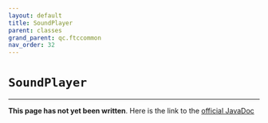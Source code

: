```yaml
---
layout: default
title: SoundPlayer
parent: classes
grand_parent: qc.ftccommon
nav_order: 32
---
```

# `SoundPlayer`
---
**This page has not yet been written**. Here is the link to the [official JavaDoc](https://ftctechnh.github.io/ftc_app/doc/javadoc/com/qualcomm/ftccommon/SoundPlayer.html)
        
